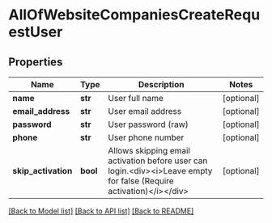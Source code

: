# AllOfWebsiteCompaniesCreateRequestUser

## Properties
Name | Type | Description | Notes
------------ | ------------- | ------------- | -------------
**name** | **str** | User full name | [optional] 
**email_address** | **str** | User email address | [optional] 
**password** | **str** | User password (raw) | [optional] 
**phone** | **str** | User phone number | [optional] 
**skip_activation** | **bool** | Allows skipping email activation before user can login.&lt;div&gt;&lt;i&gt;Leave empty for false (Require activation)&lt;/i&gt;&lt;/div&gt; | [optional] 

[[Back to Model list]](../README.md#documentation-for-models) [[Back to API list]](../README.md#documentation-for-api-endpoints) [[Back to README]](../README.md)

